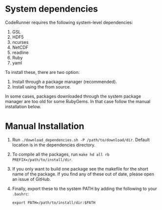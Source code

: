 System dependencies
===================

CodeRunner requires the following system-level dependencies:

1. GSL
2. HDF5
3. ncurses
4. NetCDF
5. readline
6. Ruby
7. yaml

To install these, there are two option:

1. Install through a package manager (recommended).
2. Install using the from source.

In some cases, packages downloaded through the system package manager are too
old for some RubyGems. In that case follow the manual installation below.

Manual Installation
=================

1. Run `./download_dependencies.sh -P /path/to/download/dir`. Default
   location is in the dependencies directory.
2. To compile all the packages, run `make hd all rb PREFIX=/path/to/install/dir`.
3. If you only want to build one package see the makefile for the short name
   of the package. If you find any of these out of date, please open an
   issue of GitHub.
3. Finally, export these to the system PATH by adding the following to your
   `.bashrc`:

   `export PATH=/path/to/install/dir:$PATH`
